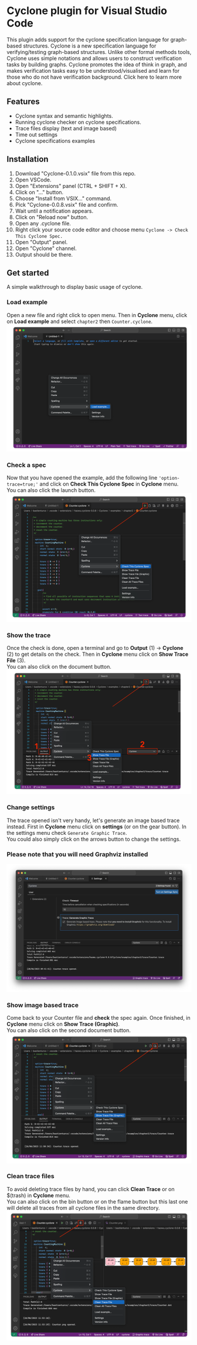 # Cyclone plugin for Visual Studio Code

This plugin adds support for the cyclone specification language for graph-based structures. Cyclone is a new specification language for verifying/testing graph-based structures. Unlike other formal methods tools, Cyclone uses simple notations and allows users to construct verification tasks by building graphs. Cyclone promotes the idea of think in graph, and makes verification tasks easy to be understood/visualised and learn for those who do not have verification background. Click here to learn more about cyclone.

## Features

- Cyclone syntax and semantic highlights.
- Running cyclone checker on cyclone specifications.
- Trace files display (text and image based)
- Time out settings
- Cyclone specifications examples

## Installation
1. Download "Cyclone-0.1.0.vsix" file from this repo.
2. Open VSCode.
3. Open "Extensions" panel (CTRL + SHIFT + X).
4. Click on "..." button.
5. Choose "Install from VSIX..." command.
6. Pick "Cyclone-0.0.8.vsix" file and confirm.
7. Wait until a notification appears.
8. Click on "Reload now" button.
9. Open any .cyclone file.
10. Right click your source code editor and choose menu `Cyclone -> Check This Cyclone Spec.`
11. Open "Output" panel.
12. Open "Cyclone" channel.
13. Output should be there.



## Get started

A simple walkthrough to display basic usage of cyclone. 

### Load example
Open a new file and right click to open menu. Then in **Cyclone** menu, click on **Load example** and select ``chapter2`` then ``Counter.cyclone``.
![](resources/walkthrough/load.png)
           
### Check a spec
Now that you have opened the example, add the following line ``'option-trace=true;'`` and click on **Check This Cyclone Spec** in **Cyclone** menu.  
You can also click the launch button.
![](resources/walkthrough/check.png)
            
### Show the trace
Once the check is done, open a terminal and go to **Output** (1) -> **Cyclone** (2) to get details on the check. Then in **Cyclone** menu click on **Show Trace File** (3).   
You can also click on the document button.
![](resources/walkthrough/showTrace.png)

### Change settings
The trace opened isn't very handy, let's generate an image based trace instead. First in **Cyclone** menu click on **settings** (or on the gear button). In the settings menu check ``Generate Graphic Trace``.  
You could also simply click on the arrows button to change the settings. 
### **Please note that you will need Graphviz installed** 
![](resources/walkthrough/settings.png)
            
### Show image based trace
Come back to your Counter file and **check** the spec again. Once finished, in **Cyclone** menu click on **Show Trace (Graphic)**.  
You can also click on the second document button.
![](resources/walkthrough/showGraphicTrace.png)
          
### Clean trace files
To avoid deleting trace files by hand, you can click **Clean Trace** or on $(trash) in **Cyclone** menu.   
You can also click on the bin button or on the flame button but this  last one will delete all traces from all cyclone files in the same directory.
![](resources/walkthrough/clean.png)
